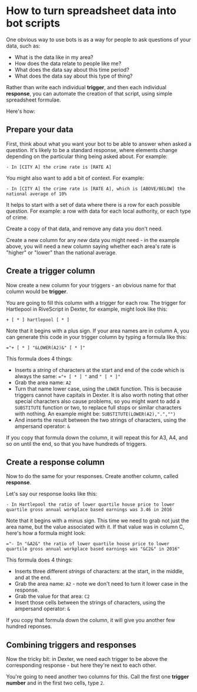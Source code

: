 # How to turn spreadsheet data into bot scripts

One obvious way to use bots is as a way for people to ask questions of your data, such as:

* What is the data like in my area?
* How does the data relate to people like me?
* What does the data say about this time period?
* What does the data say about this type of thing?

Rather than write each individual **trigger**, and then each individual **response**, you can automate the creation of that script, using simple spreadsheet formulae. 

Here's how:

## Prepare your data

First, think about what you want your bot to be able to answer when asked a question. It's likely to be a standard response, where elements change depending on the particular thing being asked about. For example:

`- In [CITY A] the crime rate is [RATE A]`

You might also want to add a bit of context. For example:

`- In [CITY A] the crime rate is [RATE A], which is [ABOVE/BELOW] the national average of 10%`

It helps to start with a set of data where there is a row for each possible question. For example: a row with data for each local authority, or each type of crime.

Create a copy of that data, and remove any data you don't need.

Create a new column for any *new* data you might need - in the example above, you will need a new column saying whether each area's rate is "higher" or "lower" than the national average.

## Create a trigger column

Now create a new column for your triggers - an obvious name for that column would be **trigger**.

You are going to fill this column with a trigger for each row. The trigger for Hartlepool in RiveScript in Dexter, for example, might look like this:

`+ [ * ] hartlepool [ * ]`

Note that it begins with a plus sign. If your area names are in column A, you can generate this code in your trigger column by typing a formula like this:

`="+ [ * ] "&LOWER(A2)&" [ * ]"`

This formula does 4 things:

* Inserts a *string* of characters at the start and end of the code which is always the same: `="+ [ * ] "` and `" [ * ]"`
* Grab the area name: `A2`
* Turn that name lower case, using the `LOWER` function. This is because triggers cannot have capitals in Dexter. It is also worth noting that other special characters also cause problems, so you might want to add a `SUBSTITUTE` function or two, to replace full stops or similar characters with nothing. An example might be: `SUBSTITUTE(LOWER(A2),".","")`
* And inserts the result between the two strings of characters, using the ampersand operator: `&`

If you copy that formula down the column, it will repeat this for A3, A4, and so on until the end, so that you have hundreds of triggers.

## Create a response column

Now to do the same for your responses. Create another column, called **response**.

Let's say our response looks like this:

`- In Hartlepool the ratio of lower quartile house price to lower quartile gross annual workplace based earnings was 3.46 in 2016`

Note that it begins with a minus sign. This time we need to grab not just the area name, but the value associated with it. If that value was in column C, here's how a formula might look:

`="- In "&A2&" the ratio of lower quartile house price to lower quartile gross annual workplace based earnings was "&C2&" in 2016"`

This formula does 4 things:

* Inserts three different *strings* of characters: at the start, in the middle, and at the end.
* Grab the area name: `A2` - note we don't need to turn it lower case in the response.
* Grab the value for that area: `C2`
* Insert those cells between the strings of characters, using the ampersand operator: `&`

If you copy that formula down the column, it will give you another few hundred reponses.

## Combining triggers and responses

Now the tricky bit: in Dexter, we need each trigger to be above the corresponding response - but here they're next to each other.

You're going to need another two columns for this. Call the first one **trigger number** and in the first two cells, type `2`.
